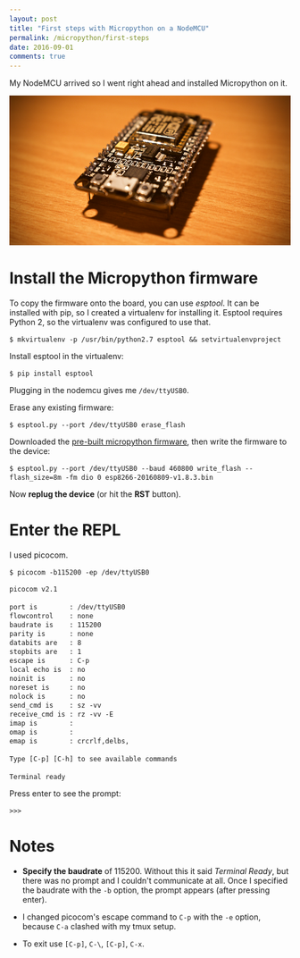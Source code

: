 ```yaml
---
layout: post
title: "First steps with Micropython on a NodeMCU"
permalink: /micropython/first-steps
date: 2016-09-01
comments: true
---
```

My NodeMCU arrived so I went right ahead and installed Micropython on it.

![nodemcu](/assets/nodemcu.png)

Install the Micropython firmware
================================

To copy the firmware onto the board, you can use *esptool*. It can be installed
with pip, so I created a virtualenv for installing it. Esptool requires Python
2, so the virtualenv was configured to use that.

```shell
$ mkvirtualenv -p /usr/bin/python2.7 esptool && setvirtualenvproject
```

Install esptool in the virtualenv:

```
$ pip install esptool
```

Plugging in the nodemcu gives me `/dev/ttyUSB0`.

Erase any existing firmware:

```
$ esptool.py --port /dev/ttyUSB0 erase_flash
```

Downloaded the [pre-built micropython
firmware](http://micropython.org/download/), then write the firmware to the
device:

```
$ esptool.py --port /dev/ttyUSB0 --baud 460800 write_flash --flash_size=8m -fm dio 0 esp8266-20160809-v1.8.3.bin
```

Now **replug the device** (or hit the **RST** button).

Enter the REPL
==============

I used picocom.

```shell
$ picocom -b115200 -ep /dev/ttyUSB0
```
```
picocom v2.1

port is        : /dev/ttyUSB0
flowcontrol    : none
baudrate is    : 115200
parity is      : none
databits are   : 8
stopbits are   : 1
escape is      : C-p
local echo is  : no
noinit is      : no
noreset is     : no
nolock is      : no
send_cmd is    : sz -vv
receive_cmd is : rz -vv -E
imap is        :
omap is        :
emap is        : crcrlf,delbs,

Type [C-p] [C-h] to see available commands

Terminal ready
```

Press enter to see the prompt:

```
>>>
```

Notes
=====

- **Specify the baudrate** of 115200. Without this it said *Terminal Ready*,
but there was no prompt and I couldn't communicate at all. Once I specified the
baudrate with the `-b` option, the prompt appears (after pressing enter).

- I changed picocom's escape command to `C-p` with the `-e` option, because
`C-a` clashed with my tmux setup.

- To exit use `[C-p]`, ``C-\``, `[C-p]`, `C-x`.
